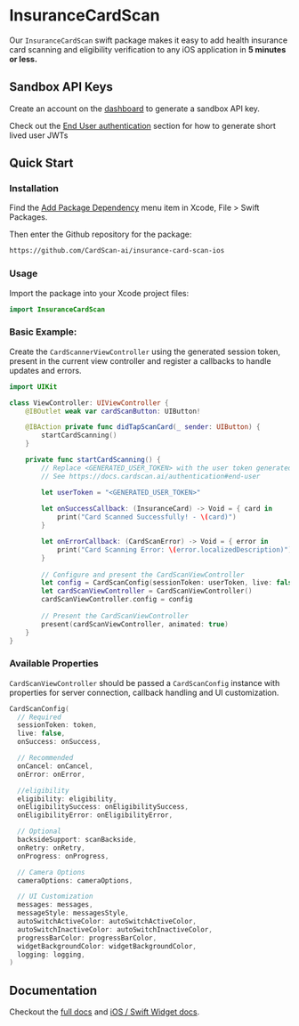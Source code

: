 # InsuranceCardScan

Our `InsuranceCardScan` swift package makes it easy to add health insurance card scanning and eligibility verification to any iOS application in **5 minutes or less.**

## Sandbox API Keys
Create an account on the [dashboard](https://dashboard.cardscan.ai/onboarding) to generate a sandbox API key.

Check out the [End User authentication](https://docs.cardscan.ai/authentication#end-user) section for how to generate short lived user JWTs


## Quick Start
### Installation

Find the [Add Package Dependency](https://developer.apple.com/documentation/swift\_packages/adding\_package\_dependencies\_to\_your\_app) menu item in Xcode,  File > Swift Packages.

Then enter the Github repository for the package:

```bash
https://github.com/CardScan-ai/insurance-card-scan-ios
```

### Usage

Import the package into your Xcode project files:

```swift
import InsuranceCardScan
```

### Basic Example:

Create the `CardScannerViewController` using the generated session token, present in the current view controller and register a callbacks to handle updates and errors.

```swift
import UIKit

class ViewController: UIViewController {
    @IBOutlet weak var cardScanButton: UIButton!

    @IBAction private func didTapScanCard(_ sender: UIButton) {
        startCardScanning()
    }

    private func startCardScanning() {
        // Replace <GENERATED_USER_TOKEN> with the user token generated from the server
        // See https://docs.cardscan.ai/authentication#end-user

        let userToken = "<GENERATED_USER_TOKEN>"
        
        let onSuccessCallback: (InsuranceCard) -> Void = { card in
            print("Card Scanned Successfully! - \(card)")
        }

        let onErrorCallback: (CardScanError) -> Void = { error in
            print("Card Scanning Error: \(error.localizedDescription)")
        }
        
        // Configure and present the CardScanViewController
        let config = CardScanConfig(sessionToken: userToken, live: false, onSuccess: onSuccessCallback, onError: onErrorCallback)
        let cardScanViewController = CardScanViewController()
        cardScanViewController.config = config
        
        // Present the CardScanViewController
        present(cardScanViewController, animated: true)
    }
}
```

### Available Properties <a href="#available-properties" id="available-properties"></a>

`CardScanViewController` should be passed a `CardScanConfig` instance with properties for server connection, callback handling and UI customization.

```swift
CardScanConfig(
  // Required
  sessionToken: token,
  live: false,
  onSuccess: onSuccess,

  // Recommended
  onCancel: onCancel,
  onError: onError,

  //eligibility
  eligibility: eligibility,
  onEligibilitySuccess: onEligibilitySuccess,
  onEligibilityError: onEligibilityError,

  // Optional
  backsideSupport: scanBackside,
  onRetry: onRetry,
  onProgress: onProgress,

  // Camera Options
  cameraOptions: cameraOptions,

  // UI Customization
  messages: messages,
  messageStyle: messagesStyle,
  autoSwitchActiveColor: autoSwitchActiveColor,
  autoSwitchInactiveColor: autoSwitchInactiveColor,
  progressBarColor: progressBarColor,
  widgetBackgroundColor: widgetBackgroundColor,
  logging: logging,
)

```

## Documentation
Checkout the [full docs](https://docs.cardscan.ai/) and [iOS / Swift Widget docs](https://docs.cardscan.ai/ui-components/ios).